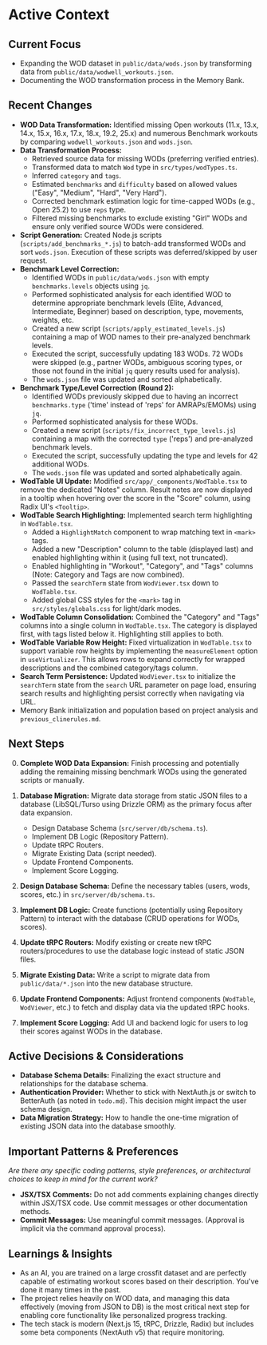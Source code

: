 # Active Context

## Current Focus

- Expanding the WOD dataset in `public/data/wods.json` by transforming data from `public/data/wodwell_workouts.json`.
- Documenting the WOD transformation process in the Memory Bank.

## Recent Changes

- **WOD Data Transformation:** Identified missing Open workouts (11.x, 13.x, 14.x, 15.x, 16.x, 17.x, 18.x, 19.2, 25.x) and numerous Benchmark workouts by comparing `wodwell_workouts.json` and `wods.json`.
- **Data Transformation Process:**
  - Retrieved source data for missing WODs (preferring verified entries).
  - Transformed data to match `Wod` type in `src/types/wodTypes.ts`.
  - Inferred `category` and `tags`.
  - Estimated `benchmarks` and `difficulty` based on allowed values ("Easy", "Medium", "Hard", "Very Hard").
  - Corrected benchmark estimation logic for time-capped WODs (e.g., Open 25.2) to use `reps` type.
  - Filtered missing benchmarks to exclude existing "Girl" WODs and ensure only verified source WODs were considered.
- **Script Generation:** Created Node.js scripts (`scripts/add_benchmarks_*.js`) to batch-add transformed WODs and sort `wods.json`. Execution of these scripts was deferred/skipped by user request.
- **Benchmark Level Correction:**
  - Identified WODs in `public/data/wods.json` with empty `benchmarks.levels` objects using `jq`.
  - Performed sophisticated analysis for each identified WOD to determine appropriate benchmark levels (Elite, Advanced, Intermediate, Beginner) based on description, type, movements, weights, etc.
  - Created a new script (`scripts/apply_estimated_levels.js`) containing a map of WOD names to their pre-analyzed benchmark levels.
  - Executed the script, successfully updating 183 WODs. 72 WODs were skipped (e.g., partner WODs, ambiguous scoring types, or those not found in the initial `jq` query results used for analysis).
  - The `wods.json` file was updated and sorted alphabetically.
- **Benchmark Type/Level Correction (Round 2):**
  - Identified WODs previously skipped due to having an incorrect `benchmarks.type` ('time' instead of 'reps' for AMRAPs/EMOMs) using `jq`.
  - Performed sophisticated analysis for these WODs.
  - Created a new script (`scripts/fix_incorrect_type_levels.js`) containing a map with the corrected `type` ('reps') and pre-analyzed benchmark levels.
  - Executed the script, successfully updating the type and levels for 42 additional WODs.
  - The `wods.json` file was updated and sorted alphabetically again.
- **WodTable UI Update:** Modified `src/app/_components/WodTable.tsx` to remove the dedicated "Notes" column. Result notes are now displayed in a tooltip when hovering over the score in the "Score" column, using Radix UI's `<Tooltip>`.
- **WodTable Search Highlighting:** Implemented search term highlighting in `WodTable.tsx`.
  - Added a `HighlightMatch` component to wrap matching text in `<mark>` tags.
  - Added a new "Description" column to the table (displayed last) and enabled highlighting within it (using full text, not truncated).
  - Enabled highlighting in "Workout", "Category", and "Tags" columns (Note: Category and Tags are now combined).
  - Passed the `searchTerm` state from `WodViewer.tsx` down to `WodTable.tsx`.
  - Added global CSS styles for the `<mark>` tag in `src/styles/globals.css` for light/dark modes.
- **WodTable Column Consolidation:** Combined the "Category" and "Tags" columns into a single column in `WodTable.tsx`. The category is displayed first, with tags listed below it. Highlighting still applies to both.
- **WodTable Variable Row Height:** Fixed virtualization in `WodTable.tsx` to support variable row heights by implementing the `measureElement` option in `useVirtualizer`. This allows rows to expand correctly for wrapped descriptions and the combined category/tags column.
- **Search Term Persistence:** Updated `WodViewer.tsx` to initialize the `searchTerm` state from the `search` URL parameter on page load, ensuring search results and highlighting persist correctly when navigating via URL.
- Memory Bank initialization and population based on project analysis and `previous_clinerules.md`.

## Next Steps

0. **Complete WOD Data Expansion:** Finish processing and potentially adding the remaining missing benchmark WODs using the generated scripts or manually.
1. **Database Migration:** Migrate data storage from static JSON files to a database (LibSQL/Turso using Drizzle ORM) as the primary focus after data expansion.

   - Design Database Schema (`src/server/db/schema.ts`).
   - Implement DB Logic (Repository Pattern).
   - Update tRPC Routers.
   - Migrate Existing Data (script needed).
   - Update Frontend Components.
   - Implement Score Logging.

1. **Design Database Schema:** Define the necessary tables (users, wods, scores, etc.) in `src/server/db/schema.ts`.
1. **Implement DB Logic:** Create functions (potentially using Repository Pattern) to interact with the database (CRUD operations for WODs, scores).
1. **Update tRPC Routers:** Modify existing or create new tRPC routers/procedures to use the database logic instead of static JSON files.
1. **Migrate Existing Data:** Write a script to migrate data from `public/data/*.json` into the new database structure.
1. **Update Frontend Components:** Adjust frontend components (`WodTable`, `WodViewer`, etc.) to fetch and display data via the updated tRPC hooks.
1. **Implement Score Logging:** Add UI and backend logic for users to log their scores against WODs in the database.

## Active Decisions & Considerations

- **Database Schema Details:** Finalizing the exact structure and relationships for the database schema.
- **Authentication Provider:** Whether to stick with NextAuth.js or switch to BetterAuth (as noted in `todo.md`). This decision might impact the user schema design.
- **Data Migration Strategy:** How to handle the one-time migration of existing JSON data into the database smoothly.

## Important Patterns & Preferences

_Are there any specific coding patterns, style preferences, or architectural choices to keep in mind for the current work?_

- **JSX/TSX Comments:** Do not add comments explaining changes directly within JSX/TSX code. Use commit messages or other documentation methods.
- **Commit Messages:** Use meaningful commit messages. (Approval is implicit via the command approval process).

## Learnings & Insights

- As an AI, you are trained on a large crossfit dataset and are perfectly capable of estimating workout scores based on their description. You've done it many times in the past.
- The project relies heavily on WOD data, and managing this data effectively (moving from JSON to DB) is the most critical next step for enabling core functionality like personalized progress tracking.
- The tech stack is modern (Next.js 15, tRPC, Drizzle, Radix) but includes some beta components (NextAuth v5) that require monitoring.
